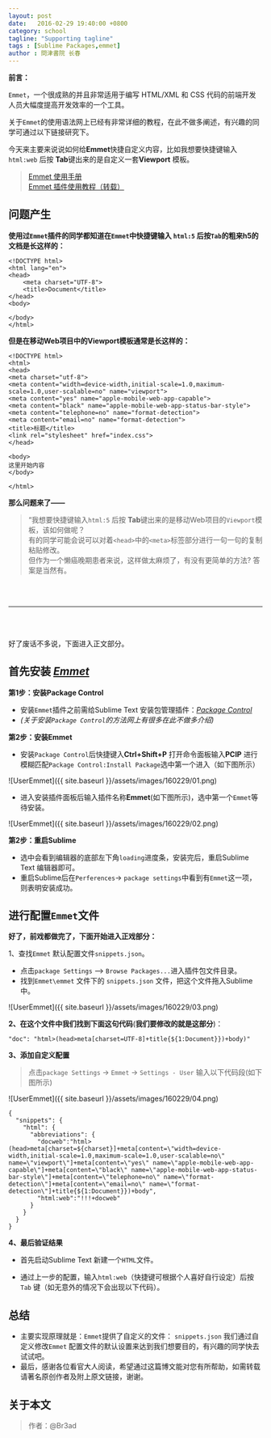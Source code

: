 ```yaml
---
layout: post
date:   2016-02-29 19:40:00 +0800
category: school
tagline: "Supporting tagline"
tags : [Sublime Packages,emmet]
author : 問津書院 长春
---
```






**前言：**

`Emmet`，一个很成熟的并且非常适用于编写 HTML/XML 和 CSS 代码的前端开发人员大幅度提高开发效率的一个工具。

关于`Emmet`的使用语法网上已经有非常详细的教程，在此不做多阐述，有兴趣的同学可通过以下链接研究下。

今天来主要来说说如何给**Emmet**快捷自定义内容，比如我想要快捷键输入`html:web` 后按 **Tab**键出来的是自定义一套**Viewport** 模板。

> [Emmet 使用手册](http://www.w3cplus.com/tools/emmet-cheat-sheet.html)  
> [Emmet 插件使用教程（转载）](http://www.yunxiu.org/blog/article/5490.htm)




## 问题产生

**使用过`Emmet`插件的同学都知道在`Emmet`中快捷键输入 `html:5` 后按`Tab`的粗来h5的文档是长这样的：**

	<!DOCTYPE html>
	<html lang="en">
	<head>
	    <meta charset="UTF-8">
	    <title>Document</title>
	</head>
	<body>

	</body>
	</html>

**但是在移动Web项目中的Viewport模板通常是长这样的：**

	<!DOCTYPE html>
	<html>
	<head>
	<meta charset="utf-8">
	<meta content="width=device-width,initial-scale=1.0,maximum-scale=1.0,user-scalable=no" name="viewport">
	<meta content="yes" name="apple-mobile-web-app-capable">
	<meta content="black" name="apple-mobile-web-app-status-bar-style">
	<meta content="telephone=no" name="format-detection">
	<meta content="email=no" name="format-detection">
	<title>标题</title>
	<link rel="stylesheet" href="index.css">
	</head>

	<body>
	这里开始内容
	</body>

	</html>


**那么问题来了——**

> “我想要快捷键输入`html:5` 后按 **Tab**键出来的是移动Web项目的`Viewport`模板，该如何做呢？  
> 有的同学可能会说可以对着`<head>`中的`<meta>`标签部分进行一句一句的复制粘贴修改。  
> 但作为一个懒癌晚期患者来说，这样做太麻烦了，有没有更简单的方法? 答案是当然有。

<br />
<br />

---

<br />
<br />

好了废话不多说，下面进入正文部分。

## 首先安装 [*Emmet*](http://docs.emmet.io/)


**第1步：安装Package Control**

- 安装`Emmet`插件之前需给Sublime Text 安装包管理插件：[*Package Control*](https://sublime.wbond.net/Package%20Control.sublime-package)
- *(关于安装`Package Control`的方法网上有很多在此不做多介绍)*

**第2步：安装Emmet**

- 安装`Package Control`后快捷键入**Ctrl+Shift+P**  打开命令面板输入**PCIP** 进行模糊匹配`Package Control:Install Package`选中第一个进入（如下图所示）

![UserEmmet]({{ site.baseurl }}/assets/images/160229/01.png)

- 进入安装插件面板后输入插件名称**Emmet**(如下图所示)，选中第一个`Emmet`等待安装。

![UserEmmet]({{ site.baseurl }}/assets/images/160229/02.png)


**第2步：重启Sublime**

- 选中会看到编辑器的底部左下角`loading`进度条，安装完后，重启Sublime Text 编辑器即可。
- 重启Sublime后在`Perferences`-> `package settings`中看到有`Emmet`这一项，则表明安装成功。


## 进行配置`Emmet`文件

**好了，前戏都做完了，下面开始进入正戏部分：**

1、查找`Emmet` 默认配置文件`snippets.json`。

- 点击`package Settings` --> `Browse Packages...`进入插件包文件目录。
- 找到`Emmet\emmet` 文件下的 `snippets.json` 文件，把这个文件拖入Sublime中。


![UserEmmet]({{ site.baseurl }}/assets/images/160229/03.png)


**2、在这个文件中我们找到下面这句代码**(**我们要修改的就是这部分**)：

	"doc": "html>(head>meta[charset=UTF-8]+title{${1:Document}})+body)"


**3、添加自定义配置**

> 点击`package Settings` -> `Emmet` -> `Settings - User` 输入以下代码段(如下图所示)

![UserEmmet]({{ site.baseurl }}/assets/images/160229/04.png)

	{
	  "snippets": {
	    "html": {
	      "abbreviations": {
	        "docweb":"html>(head>meta[charset=${charset}]+meta[content=\"width=device-width,initial-scale=1.0,maximum-scale=1.0,user-scalable=no\" name=\"viewport\"]+meta[content=\"yes\" name=\"apple-mobile-web-app-capable\"]+meta[content=\"black\" name=\"apple-mobile-web-app-status-bar-style\"]+meta[content=\"telephone=no\" name=\"format-detection\"]+meta[content=\"email=no\" name=\"format-detection\"]+title{${1:Document}})+body",
	        "html:web":"!!!+docweb"
	      }
	    }
	  }
	}


**4、最后验证结果**

- 首先启动Sublime Text 新建一个`HTML`文件。
- 通过上一步的配置，输入`html:web`（快捷键可根据个人喜好自行设定）后按`Tab` 键（如无意外的情况下会出现以下代码）。

	<!DOCTYPE html>
	<html>
	<head>
	    <meta charset="UTF-8">
	    <meta content="width=device-width,initial-scale=1.0,maximum-scale=1.0,user-scalable=no" name="viewport">
	    <meta content="yes" name="apple-mobile-web-app-capable">
	    <meta content="black" name="apple-mobile-web-app-status-bar-style">
	    <meta content="telephone=no" name="format-detection">
	    <meta content="email=no" name="format-detection">
	    <title>Document</title>
	</head>
	<body>

	</body>
	</html>

## 总结

- 主要实现原理就是：`Emmet`提供了自定义的文件： `snippets.json` 我们通过自定义修改`Emmet` 配置文件的默认设置来达到我们想要目的，有兴趣的同学快去试试吧。
- 最后，感谢各位看官大人阅读，希望通过这篇博文能对您有所帮助，如需转载请著名原创作者及附上原文链接，谢谢。


## 关于本文

> 作者：@Br3ad

